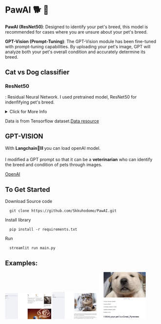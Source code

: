 # PawAI 🐕 🐾

**PawAI (ResNet50)**: Designed to identify your pet's breed, this model is recommended for cases where you are unsure about your pet's breed.


**GPT-Vision (Prompt-Tuning)**: The GPT-Vision module has been fine-tuned with prompt-tuning capabilities. By uploading your pet's image, GPT will analyze both your pet's overall condition and accurately determine its breed.
## Cat vs Dog classifier

### ResNet50
: Residual Neural Network. I used pretrained model, ResNet50 for indenfifying pet's breed. 

<details>
<summary>Click for More Info</summary>
  
### PlainNet(Left) &rightarrow; ResNet(Right)
<div align = "center">
<img src="http://incredible.ai/assets/images/resnet_plain.png", width="35%", height="35%"/>
<img src="https://upload.wikimedia.org/wikipedia/commons/b/ba/ResBlock.png", width="50%", height="50%"/>
</div>

**"Is learning better networks as easy as stacking more layers?"**


ResNet was prompted by a pivotal question: does incorporating more layers consistently lead to superior models? PainNet's primary aim was to minimize H(x). However, this proves to be challenging when the value of x is not fixed and can be altered in models. Researchers posit that addressing this challenge becomes feasible when x is intricately linked to the output, expressed as F(x) + x. Consequently, in this context, H(x) is represented as F(x) + x. To minimize H(x), the emphasis shifts to ensuring that F(x) = -x. This underlying concept forms the essence of ResNet. Despite the dynamic nature of x in both models, ResNet redefines the role of F(x) to align with x. This shift in focus significantly enhances accuracy. 

[References](https://arxiv.org/pdf/1409.1556.pdf)

### Process of learning(ResNet50)

<br/>
</details>

Data is from Tensorflow dataset.[Data resource](https://www.tensorflow.org/datasets/catalog/cats_vs_dogs)


## GPT-VISION
With **Langchain🦜⛓️** you can load openAI model. 

I modified a GPT prompt so that it can be a **veterinarian** who can identify the breed and condition of pets through images.

[OpenAI](https://platform.openai.com/docs/guides/vision)

## To Get Started 

Download Source code 
```
  git clone https://github.com/Skkuhodomo/PawAI.git
```
</pre>

Install library
```
  pip install -r requirements.txt
```
Run
```
  streamlit run main.py
```

## Examples: 
<div>
<img src="images/2.png" width="30%" height="30%"/>
<img src="images/3.png" width="30%" height="30%"/>
<img src="images/4.png" width="30%" height="30%"/>
</div>
